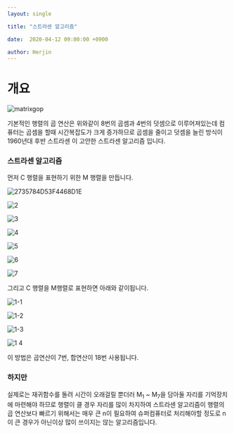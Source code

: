 ```yaml
---
layout: single

title: "스트라센 알고리즘"

date:  2020-04-12 09:00:00 +0900

author: Herjin
---
```


# 개요



![matrixgop](https://user-images.githubusercontent.com/63089645/79059401-79582a00-7cb4-11ea-9abd-ac6b0462e5f7.jpg)										           			

기본적인 행렬의 곱 연산은 위와같이 8번의 곱셈과 4번의 덧셈으로 이루어져있는데 컴퓨터는 곱셈을 할때 시간복잡도가 크게 증가하므로 곱셈을 줄이고 덧셈을 늘린 방식이 1960년대 후반 스트라센 이 고안한 스트라센 알고리즘 입니다.



### 스트라센 알고리즘

먼저 C 행렬을 표현하기 위한  M 행렬을 만듭니다.

![2735784D53F4468D1E](https://user-images.githubusercontent.com/63089645/79059535-1cf60a00-7cb6-11ea-9ab6-aa5e1e594048.png)

![2](https://user-images.githubusercontent.com/63089645/79059922-9ee83200-7cba-11ea-9622-e7c9b6c152d1.png)

![3](https://user-images.githubusercontent.com/63089645/79059929-ac052100-7cba-11ea-8a51-303d0d1468e5.png)

![4](https://user-images.githubusercontent.com/63089645/79059933-b3c4c580-7cba-11ea-9484-f30b1e346249.png)

![5](https://user-images.githubusercontent.com/63089645/79059938-b9baa680-7cba-11ea-8251-4e9d4c89b767.png)

![6](https://user-images.githubusercontent.com/63089645/79059945-bfb08780-7cba-11ea-9758-5ecfd27e94b1.png)

![7](https://user-images.githubusercontent.com/63089645/79059951-c63eff00-7cba-11ea-8df9-c12fdf87fe39.png)

그리고 C 행렬을 M행렬로 표현하면 아래와 같이됩니다.

![1-1](https://user-images.githubusercontent.com/63089645/79059956-d5be4800-7cba-11ea-8750-3db7c9124716.png)

![1-2](https://user-images.githubusercontent.com/63089645/79059962-dc4cbf80-7cba-11ea-92d3-c9f1094ddd58.png)

![1-3](https://user-images.githubusercontent.com/63089645/79059967-e7075480-7cba-11ea-962f-2961deb1c72a.png)

![1 4](https://user-images.githubusercontent.com/63089645/79059973-ee2e6280-7cba-11ea-8f39-ed7812df813d.png)

이 방법은 곱연산이 7번, 합연산이 18번 사용됩니다.

### 하지만

실제로는 재귀함수를 돌려 시간이 오래걸릴 뿐더러 M<sub>1</sub> ~ M<sub>7</sub>을 담아둘 자리를 기억장치에 마련해야 하므로 행렬이 클 경우 자리를 많이 차지하여 스트라센 알고리즘이 행렬의 곱 연산보다 빠르기 위해서는 매우 큰 n이 필요하여 슈퍼컴퓨터로 처리해야할 정도로 n 이 큰 경우가 아닌이상 많이 쓰이지는 않는 알고리즘입니다.

